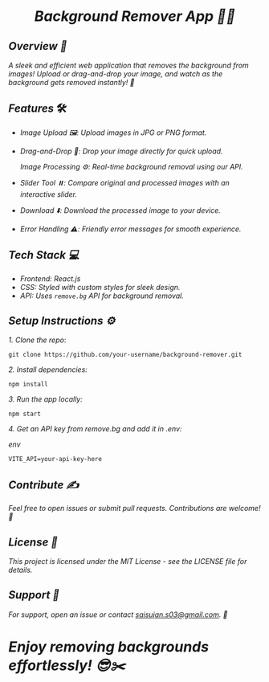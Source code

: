 # <div align="center"> *Background Remover App 🎨✨*

## *Overview 🌟*
*A sleek and efficient web application that removes the background from images! Upload or drag-and-drop your image, and watch as the background gets removed instantly! 🎉*

## *Features* 🛠️

- *Image Upload 🖼️:*
  *Upload images in JPG or PNG format.*
  
- *Drag-and-Drop 🔄:*
  *Drop your image directly for quick upload.*
  
  *Image Processing ⚙️:*
  *Real-time background removal using our API.*
  
- *Slider Tool ⏸️:*
  *Compare original and processed images with an interactive slider.*

- *Download ⬇️:*
  *Download the processed image to your device.*
  
- *Error Handling ⚠️:*
  *Friendly error messages for smooth experience.*

## *Tech Stack 💻*

- *Frontend: React.js*
- *CSS: Styled with custom styles for sleek design.*
- *API: Uses `remove.bg` API for background removal.*

## *Setup Instructions ⚙️*

*1. Clone the repo*:

   ```
   git clone https://github.com/your-username/background-remover.git
   ```
   
*2. Install dependencies:*

```
npm install
```

*3. Run the app locally:*

```
npm start
```

*4. Get an API key from remove.bg and add it in .env:*

*env*

```
VITE_API=your-api-key-here
```

## *Contribute ✍️*

*Feel free to open issues or submit pull requests. Contributions are welcome! 💬*

## *License 📜*

*This project is licensed under the MIT License - see the LICENSE file for details.*

## *Support 💬*

*For support, open an issue or contact saisujan.s03@gmail.com. 📨*

# *Enjoy removing backgrounds effortlessly! 😎✂️*
</div>
